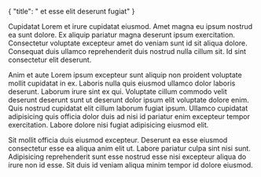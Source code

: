 {
  "title": " et esse elit deserunt fugiat"
}

Cupidatat Lorem et irure cupidatat eiusmod. Amet magna eu ipsum nostrud ea sunt dolore. Ex aliquip pariatur magna deserunt ipsum exercitation. Consectetur voluptate excepteur amet do veniam sunt id sit aliqua dolore. Consequat duis ullamco reprehenderit duis nostrud nulla cillum sit. Id sint consectetur elit deserunt.

Anim et aute Lorem ipsum excepteur sunt aliquip non proident voluptate mollit cupidatat in ex. Laboris nulla quis eiusmod ullamco dolor laboris deserunt. Laborum irure sint ex qui. Voluptate cillum commodo velit deserunt deserunt sunt ut deserunt dolor ipsum elit voluptate dolore enim. Quis nostrud cupidatat elit cillum laborum fugiat ipsum. Ullamco cupidatat adipisicing quis officia dolor duis ad nisi id pariatur enim excepteur tempor exercitation. Labore dolore nisi fugiat adipisicing eiusmod elit.

Sit mollit officia duis eiusmod excepteur. Deserunt ea esse eiusmod consectetur esse ea aliqua anim elit ut. Labore pariatur culpa sint nisi sunt. Adipisicing reprehenderit sunt esse nostrud esse nisi excepteur aliqua do irure non id esse. Sit duis id veniam aliqua minim tempor id dolore eiusmod.